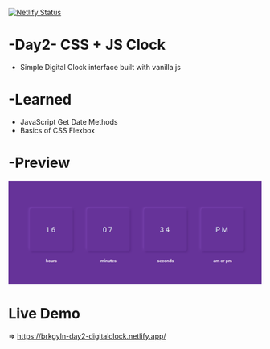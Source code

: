 [![Netlify Status](https://api.netlify.com/api/v1/badges/7caa3faa-3bec-47a1-863d-e0b906f6b923/deploy-status)](https://app.netlify.com/sites/brkgyln-day2-digitalclock/deploys)
# -Day2- CSS + JS Clock
  - Simple Digital Clock interface built with vanilla js
# -Learned 
- JavaScript Get Date Methods
- Basics of CSS Flexbox
   
# -Preview


<img src="./image/screen.png">

# Live Demo 
 => https://brkgyln-day2-digitalclock.netlify.app/
